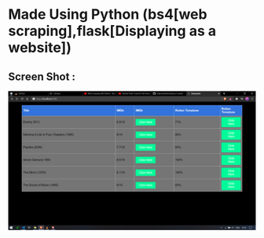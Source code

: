 # Made Using Python (bs4[web scraping],flask[Displaying as a website])
## Screen Shot : 
![Rel Schema](https://github.com/Joel-Marc/mvr/blob/main/sct.png)
